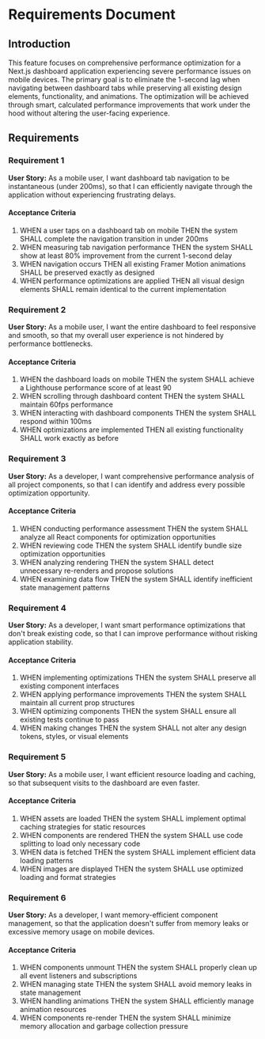 # Requirements Document

## Introduction

This feature focuses on comprehensive performance optimization for a Next.js dashboard application experiencing severe performance issues on mobile devices. The primary goal is to eliminate the 1-second lag when navigating between dashboard tabs while preserving all existing design elements, functionality, and animations. The optimization will be achieved through smart, calculated performance improvements that work under the hood without altering the user-facing experience.

## Requirements

### Requirement 1

**User Story:** As a mobile user, I want dashboard tab navigation to be instantaneous (under 200ms), so that I can efficiently navigate through the application without experiencing frustrating delays.

#### Acceptance Criteria

1. WHEN a user taps on a dashboard tab on mobile THEN the system SHALL complete the navigation transition in under 200ms
2. WHEN measuring tab navigation performance THEN the system SHALL show at least 80% improvement from the current 1-second delay
3. WHEN navigation occurs THEN all existing Framer Motion animations SHALL be preserved exactly as designed
4. WHEN performance optimizations are applied THEN all visual design elements SHALL remain identical to the current implementation

### Requirement 2

**User Story:** As a mobile user, I want the entire dashboard to feel responsive and smooth, so that my overall user experience is not hindered by performance bottlenecks.

#### Acceptance Criteria

1. WHEN the dashboard loads on mobile THEN the system SHALL achieve a Lighthouse performance score of at least 90
2. WHEN scrolling through dashboard content THEN the system SHALL maintain 60fps performance
3. WHEN interacting with dashboard components THEN the system SHALL respond within 100ms
4. WHEN optimizations are implemented THEN all existing functionality SHALL work exactly as before

### Requirement 3

**User Story:** As a developer, I want comprehensive performance analysis of all project components, so that I can identify and address every possible optimization opportunity.

#### Acceptance Criteria

1. WHEN conducting performance assessment THEN the system SHALL analyze all React components for optimization opportunities
2. WHEN reviewing code THEN the system SHALL identify bundle size optimization opportunities
3. WHEN analyzing rendering THEN the system SHALL detect unnecessary re-renders and propose solutions
4. WHEN examining data flow THEN the system SHALL identify inefficient state management patterns

### Requirement 4

**User Story:** As a developer, I want smart performance optimizations that don't break existing code, so that I can improve performance without risking application stability.

#### Acceptance Criteria

1. WHEN implementing optimizations THEN the system SHALL preserve all existing component interfaces
2. WHEN applying performance improvements THEN the system SHALL maintain all current prop structures
3. WHEN optimizing components THEN the system SHALL ensure all existing tests continue to pass
4. WHEN making changes THEN the system SHALL not alter any design tokens, styles, or visual elements

### Requirement 5

**User Story:** As a mobile user, I want efficient resource loading and caching, so that subsequent visits to the dashboard are even faster.

#### Acceptance Criteria

1. WHEN assets are loaded THEN the system SHALL implement optimal caching strategies for static resources
2. WHEN components are rendered THEN the system SHALL use code splitting to load only necessary code
3. WHEN data is fetched THEN the system SHALL implement efficient data loading patterns
4. WHEN images are displayed THEN the system SHALL use optimized loading and format strategies

### Requirement 6

**User Story:** As a developer, I want memory-efficient component management, so that the application doesn't suffer from memory leaks or excessive memory usage on mobile devices.

#### Acceptance Criteria

1. WHEN components unmount THEN the system SHALL properly clean up all event listeners and subscriptions
2. WHEN managing state THEN the system SHALL avoid memory leaks in state management
3. WHEN handling animations THEN the system SHALL efficiently manage animation resources
4. WHEN components re-render THEN the system SHALL minimize memory allocation and garbage collection pressure